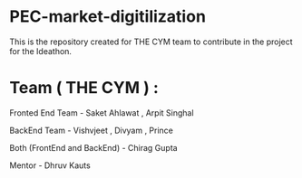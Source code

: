 # PEC-market-digitilization
This is the repository created for THE CYM team to contribute in the project for the Ideathon.


# Team ( THE CYM ) :

Fronted End Team - Saket Ahlawat , Arpit Singhal

BackEnd Team - Vishvjeet , Divyam , Prince 

Both (FrontEnd and BackEnd) - Chirag Gupta

Mentor - Dhruv Kauts

